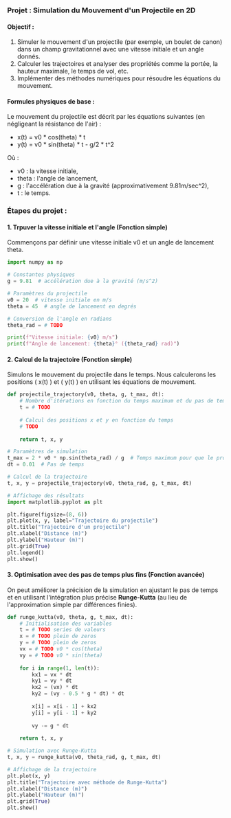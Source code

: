### **Projet : Simulation du Mouvement d'un Projectile en 2D**

#### Objectif :
1. Simuler le mouvement d'un projectile (par exemple, un boulet de canon) dans un champ gravitationnel avec une vitesse initiale et un angle donnés.
2. Calculer les trajectoires et analyser des propriétés comme la portée, la hauteur maximale, le temps de vol, etc.
3. Implémenter des méthodes numériques pour résoudre les équations du mouvement.

#### Formules physiques de base :
Le mouvement du projectile est décrit par les équations suivantes (en négligeant la résistance de l'air) :
- x(t) = v0  * cos(theta) * t
- y(t) = v0  * sin(theta) * t - g/2 * t^2
  
Où :
- v0 : la vitesse initiale,
- theta : l'angle de lancement,
- g : l'accélération due à la gravité 
     (approximativement 9.81m/sec^2),
- t : le temps.

### Étapes du projet :

#### 1. **Trpuver la vitesse initiale et l'angle (Fonction simple)**

Commençons par définir une vitesse initiale v0 
et un angle de lancement theta.

```python
import numpy as np

# Constantes physiques
g = 9.81  # accélération due à la gravité (m/s^2)

# Paramètres du projectile
v0 = 20  # vitesse initiale en m/s
theta = 45  # angle de lancement en degrés

# Conversion de l'angle en radians
theta_rad = # TODO

print(f"Vitesse initiale: {v0} m/s")
print(f"Angle de lancement: {theta}° ({theta_rad} rad)")
```

#### 2. **Calcul de la trajectoire (Fonction simple)**

Simulons le mouvement du projectile dans le temps. Nous calculerons les positions \( x(t) \) et \( y(t) \) en utilisant les équations de mouvement.

```python
def projectile_trajectory(v0, theta, g, t_max, dt):
    # Nombre d'itérations en fonction du temps maximum et du pas de temps
    t = # TODO
    
    # Calcul des positions x et y en fonction du temps
    # TODO
    
    return t, x, y

# Paramètres de simulation
t_max = 2 * v0 * np.sin(theta_rad) / g  # Temps maximum pour que le projectile touche le sol
dt = 0.01  # Pas de temps

# Calcul de la trajectoire
t, x, y = projectile_trajectory(v0, theta_rad, g, t_max, dt)

# Affichage des résultats
import matplotlib.pyplot as plt

plt.figure(figsize=(8, 6))
plt.plot(x, y, label="Trajectoire du projectile")
plt.title("Trajectoire d'un projectile")
plt.xlabel("Distance (m)")
plt.ylabel("Hauteur (m)")
plt.grid(True)
plt.legend()
plt.show()
```

#### 3. **Optimisation avec des pas de temps plus fins (Fonction avancée)**

On peut améliorer la précision de la simulation 
en ajustant le pas de temps et en 
utilisant l'intégration plus précise **Runge-Kutta** 
(au lieu de l'approximation simple par différences finies).

```python
def runge_kutta(v0, theta, g, t_max, dt):
    # Initialisation des variables
    t = # TODO series de valeurs 
    x = # TODO plein de zeros
    y = # TODO plein de zeros
    vx = # TODO v0 * cos(theta)
    vy = # TODO v0 * sin(theta)
    
    for i in range(1, len(t)):
        kx1 = vx * dt
        ky1 = vy * dt
        kx2 = (vx) * dt
        ky2 = (vy - 0.5 * g * dt) * dt
        
        x[i] = x[i - 1] + kx2
        y[i] = y[i - 1] + ky2
        
        vy -= g * dt
    
    return t, x, y

# Simulation avec Runge-Kutta
t, x, y = runge_kutta(v0, theta_rad, g, t_max, dt)

# Affichage de la trajectoire
plt.plot(x, y)
plt.title("Trajectoire avec méthode de Runge-Kutta")
plt.xlabel("Distance (m)")
plt.ylabel("Hauteur (m)")
plt.grid(True)
plt.show()
```
